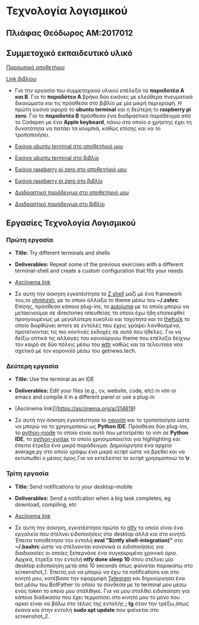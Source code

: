 # Τεχνολογία λογισμικού

## Πλιάφας Θεόδωρος ΑΜ:2017012

## Συμμετοχικό εκπαιδευτικό υλικό

[Προσωπικό αποθετήριο](https://github.com/Thodoros/gr)

[Link βιβλίου](https://thodoros.netlify.com)

* Για την εργασία του συμμετοχικού υλικού επέλεξα τα **παραδοτέα Α και Β**. Για το **παραδότεο Α** βρήκα δύο εικόνες με ελεύθερα πνευματικά δικαιώματα και τις πρόσθεσα στο βιβλίο με μία μικρή περιγραφή. Η πρώτη εικόνα αφορά το **ubuntu terminal** και η δεύτερη το **raspberry pi zero**. Για το **παραδοτέο Β** πρόσθεσα ένα διαδραστικό παράδειγμα από το Codepen με ένα **Apple keyboard**, πάνω στο οποίο ο χρήστης έχει τη δυνατότητα να πατάει τα κουμπιά, καθώς επίσης και να το τροποποιήσει.

* [Εικόνα ubuntu terminal στο αποθετήριό μου](https://github.com/Thodoros/gr/blob/master/_gallery/ubuntu-terminal.md)

* [Εικόνα ubuntu terminal στο βιβλίο](https://thodoros.netlify.com/gallery/ubuntu-terminal/)

* [Εικόνα raspberry pi zero στο αποθετήριό μου](https://github.com/Thodoros/gr/blob/master/_gallery/raspberry-pi-zero.md)

* [Εικόνα raspberry pi zero στο βιβλίο](https://thodoros.netlify.com/gallery/raspberry-pi-zero/)

* [Διαδραστικό παράδειγμα στο αποθετήριό μου](https://github.com/Thodoros/gr/blob/master/_remix/apple-keyboard.md)

* [Διαδραστικό παράδειγμα στο βιβλίο](https://thodoros.netlify.com/remix/apple-keyboard/)

## Εργασίες Τεχνολογία Λογισμικού

### Πρώτη εργασία

* **Title:** Try different terminals and shells

* **Deliverables:** Repeat some of the previous exercises with a different terminal-shell and create a custom configuration that fits your needs

* [Asciinema link](https://asciinema.org/a/314665)

* Σε αυτή την άσκηση εγκατέστησα το [Z shell](http://www.zsh.org) μαζί με ένα framework του,το [ohmhzsh](https://github.com/ohmyzsh/ohmyzsh), με το οποίο άλλαξα το theme μέσω του **~/.zshrc**. Επίσης, πρόσθεσα κάποια plug-ins, το [autojump](https://github.com/wting/autojump) με το οποίο μπορώ να μετακινούμαι σε directories απευθείας τα οποία έχω ήδη επισκεφθεί προηγουμένως με μεγαλύτερη ευκολία και ταχύτητα και το [thefuck](https://github.com/nvbn/thefuck) το οποίο διορθώνει errors σε εντολές που έχεις γράψει λανθασμένα, προτείνοντας τις πιο κοντινές εκδοχές σε αυτό που ήθελες. Για να δείξω οπτικά τις αλλαγές του καινούργιου theme που επέλεξα δείχνω τον καιρό σε δύο πόλεις μέσω του [wttr](https://github.com/chubin/wttr.in) καθώς και τα τελευταία νέα σχετικά με τον κορονοϊό μέσω του getnews.tech.

### Δεύτερη εργασία

* **Title:** Use the terminal as an IDE

* **Deliverables:** Edit your files (e.g., cv, website, code, etc) in vim or emacs and compile it in a different panel or use a plug-in

* [Asciinema link]|(https://asciinema.org/a/314619)

* Σε αυτή την άσκηση εγκατέστησα το [neovim](https://github.com/neovim/neovim) και το τροποποίησα ώστε να μπορώ να το χρησιμοποιώ ως **Python IDE**. Πρόσθεσα δύο plug-ins, το [python-mode](https://github.com/python-mode/python-mode) το οποίο είναι αυτό που μετατρέπει το vim σε **Python IDE**, το [python-syntax](https://github.com/vim-python/python-syntax) το οποίο χρησιμοποιείται για highlighting και έπειτα έτρεξα ένα μικρό παράδειγμα. Δημιούργησα ένα αρχείο average.py στο οποίο γράφω ένα μικρό script ώστε να βρεθεί και να εκτυπωθεί ο μέσος όρος.Για να εκτελεστεί το script χρησιμοποιώ το **\r**.

### Τρίτη εργασία

* **Title:** Send notifications to your desktop-mobile

* **Deliverables:** Send a notifcation when a big task completes, eg download, compiling, etc

* [Asciinema link](https://asciinema.org/a/314820)

* Σε αυτή την άσκηση, εγκατέστησα πρώτα το [ntfy](https://github.com/dschep/ntfy) το οποίο είναι ένα εργαλείο που στέλνει ειδοποιήσεις στο desktop αλλά και στο κινητό. Έπειτα τοποθέτησα την εντολή **eval "$(ntfy shell-integration)"** στο **~/.bashrc** ώστε να στέλνονται κανονικά οι ειδοποιήσεις για διαδικασίες οι οποίες ξεπερνάνε ένα συγκεκριμένο χρονικό όριο. Αρχικά, έτρεξα την εντολή **ntfy done sleep 10** όπου στέλνει μία desktop ειδοποίηση μετά από 10 seconds όπως φαίνεται παρακάτω στο screenshot_1. Έπειτα,για να μπορώ να έχω τα notifications και στο κινητό μου, κατέβασα την εφαρμοφή [Telegram](https://telegram.org) και δημιούργησα ένα bot μέσω του BotFather το οποίο το σύνδεσα με το terminal μου μέσω ενός token το οποίο μου στάλθηκε. Για να μου σταλθεί ειδοποίηση για κάποια διαδικασία που έχει τερματίσει στο κινητό μου το μόνο που αρκεί είναι να βάλω στο τέλος της εντολής **; tg** όταν την τρέξω,όπως έκανα και στην εντολή **sudo apt update** που φαίνεται στο screenshot_2.





 




